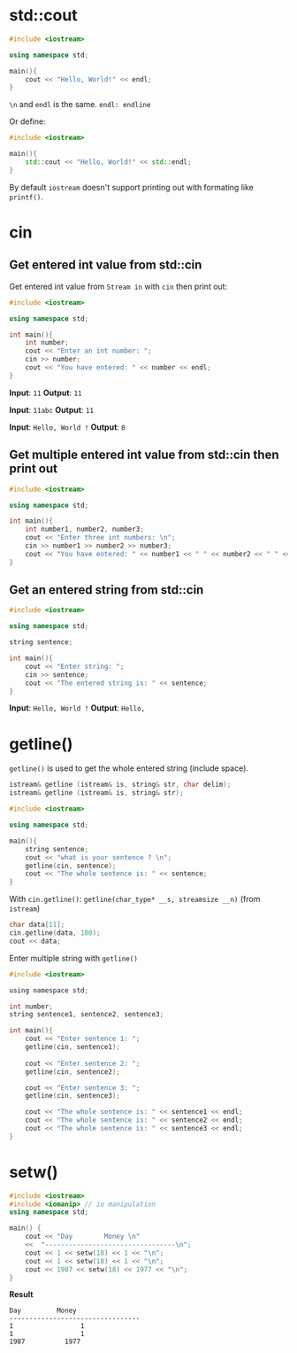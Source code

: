 # std::cout

```cpp
#include <iostream>

using namespace std;

main(){
	cout << "Hello, World!" << endl;
}
```

``\n`` and ``endl`` is the same. ``endl: endline``

Or define:

```cpp
#include <iostream>

main(){
	std::cout << "Hello, World!" << std::endl;
}
```

By default ``iostream`` doesn't support printing out with formating like ``printf()``.

# cin

## Get entered int value from std::cin

Get entered int value from ``Stream in`` with ``cin`` then print out:

```cpp
#include <iostream>

using namespace std;

int main(){
	int number;
	cout << "Enter an int number: ";
	cin >> number;
	cout << "You have entered: " << number << endl;
}
```

**Input**: ``11`` **Output**: ``11``

**Input**: ``11abc`` **Output**: ``11``

**Input**: ``Hello, World !`` **Output**: ``0``

## Get multiple entered int value from std::cin then print out

```cpp
#include <iostream>

using namespace std;

int main(){
	int number1, number2, number3;
	cout << "Enter three int numbers: \n";
	cin >> number1 >> number2 >> number3;
	cout << "You have entered: " << number1 << " " << number2 << " " << number3 << endl;
}
```

## Get an entered string from std::cin

```cpp
#include <iostream>

using namespace std;

string sentence;

int main(){
	cout << "Enter string: ";
	cin >> sentence;
	cout << "The entered string is: " << sentence;
}
```

**Input**: ``Hello, World !`` **Output**: ``Hello,``

# getline()

``getline()`` is used to get the whole entered string (include space).

```c
istream& getline (istream& is, string& str, char delim);
istream& getline (istream& is, string& str);
```

```cpp
#include <iostream>

using namespace std;

main(){
	string sentence;
	cout << "what is your sentence ? \n";
	getline(cin, sentence);
	cout << "The whole sentence is: " << sentence;
}
```

With ``cin.getline()``: ``getline(char_type* __s, streamsize __n)`` (from ``istream``)

```cpp
char data[11];
cin.getline(data, 100);
cout << data;
```

Enter multiple string with ``getline()``

```c
#include <iostream>

using namespace std;

int number;
string sentence1, sentence2, sentence3;

int main(){
	cout << "Enter sentence 1: ";
	getline(cin, sentence1);
	
	cout << "Enter sentence 2: ";
	getline(cin, sentence2);

	cout << "Enter sentence 3: ";
	getline(cin, sentence3);

	cout << "The whole sentence is: " << sentence1 << endl;
	cout << "The whole sentence is: " << sentence2 << endl;
	cout << "The whole sentence is: " << sentence3 << endl;
}
```

# setw()

```cpp
#include <iostream>
#include <iomanip> // io manipulation
using namespace std;

main() {
	cout << "Day  		Money \n"
	<< 	"---------------------------------\n";
	cout << 1 << setw(18) << 1 << "\n";
	cout << 1 << setw(18) << 1 << "\n";
	cout << 1987 << setw(18) << 1977 << "\n";
}
```

**Result**

```
Day  		Money 
---------------------------------
1                 1
1                 1
1987          1977
```
